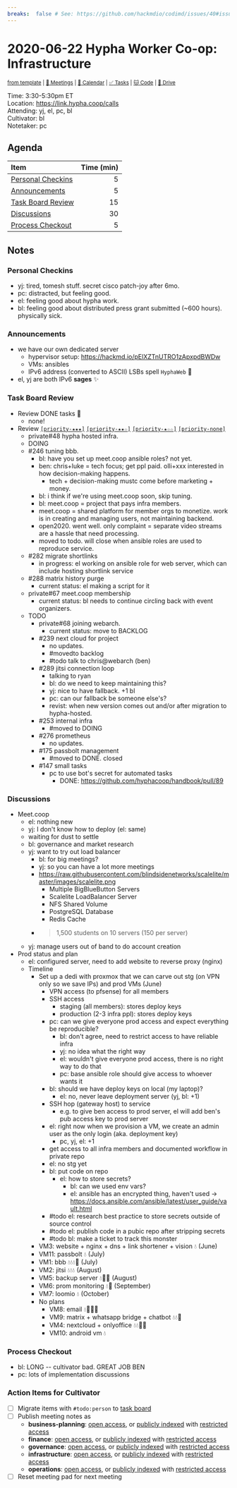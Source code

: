 ```yaml
---
breaks:  false # See: https://github.com/hackmdio/codimd/issues/40#issuecomment-172927690
---
```

# 2020-06-22 Hypha Worker Co-op: Infrastructure

<sup>[from template][template] | [:notebook: Meetings][meetings] | [:date: Calendar][calendar] | [:white_check_mark: Tasks][tasks] | [:cat: Code][gh] | [:open_file_folder: Drive][drive]</sup>

Time:       3:30-5:30pm ET  
Location:   https://link.hypha.coop/calls  
Attending:  yj, el, pc, bl  
Cultivator: bl  
Notetaker:  pc

## Agenda

| Item                                            | Time (min) |
|:------------------------------------------------|-----------:|
| [Personal Checkins](#Personal-Checkins)         |          5 |
| [Announcements](#Announcements)                 |          5 |
| [Task Board Review](#Task-Board-Review)         |         15 |
| [Discussions](#Discussions)                     |         30 |
| [Process Checkout](#Process-Checkout)           |          5 |

## Notes

### Personal Checkins

- yj: tired, tomesh stuff. secret cisco patch-joy after 6mo.
- pc: distracted, but feeling good.
- el: feeling good about hypha work.
- bl: feeling good about distributed press grant submitted (~600 hours). physically sick.

### Announcements

- we have our own dedicated server
    - hypervisor setup: https://hackmd.io/pElXZTnUTRO1zApxpdBWDw
    - VMs: ansibles
    - IPv6 address (converted to ASCII) LSBs spell `HyphaWeb` :egg:
- el, yj are both IPv6 **sages** :sparkles:

### Task Board Review

- Review DONE tasks :tada:
	- none!
- Review [`[priority-★★★]`][l-pri-hi] [`[priority-★★☆]`][l-pri-md] [`[priority-★☆☆]`][l-pri-lo] [`[priority-none]`][l-pri-none]
    - private#48 hypha hosted infra.
    - DOING
	- #246 tuning bbb.
	    - bl: have you set up meet.coop ansible roles? not yet.
	    - ben: chris+luke = tech focus; get ppl paid. olli+xxx interested in how decision-making happens.
	        - tech + decision-making mustc come before marketing + money.
        - bl: i think if we're using meet.coop soon, skip tuning.
        - bl: meet.coop = project that pays infra members.
        - meet.coop = shared platform for member orgs to monetize. work is in creating and managing users, not maintaining backend.
        - open2020. went well. only complaint = separate video streams are a hassle that need processing.
        - moved to todo. will close when ansible roles are used to reproduce service.
    - #282 migrate shortlinks
        - in progress: el working on ansible role for web server, which can include hosting shortlink service
    - #288 matrix history purge
        - current status: el making a script for it
    - private#67 meet.coop membership
        - current status: bl needs to continue circling back with event organizers.
    - TODO
        - private#68 joining webarch.
            - current status: move to BACKLOG
        - #239 next cloud for project
            - no updates.
            - #movedto backlog
            - #todo talk to chris@webarch (ben)
        - #289 jitsi connection loop
            - talking to ryan
            - bl: do we need to keep maintaining this?
            - yj: nice to have fallback. +1 bl
            - pc: can our fallback be someone else's?
            - revist: when new version comes out and/or after migration to hypha-hosted.
        - #253 internal infra
            - #moved to DOING
        - #276 prometheus
            - no updates.
        - #175 passbolt management
            - #moved to DONE. closed
        - #147 small tasks
            - pc to use bot's secret for automated tasks
                - DONE: https://github.com/hyphacoop/handbook/pull/89

### Discussions

- Meet.coop
    - el: nothing new
    - yj: I don't know how to deploy (el: same)
    - waiting for dust to settle
    - bl: governance and market research
    - yj: want to try out load balancer
        - bl: for big meetings?
        - yj: so you can have a lot more meetings
        - https://raw.githubusercontent.com/blindsidenetworks/scalelite/master/images/scalelite.png
            - Multiple BigBlueButton Servers
            - Scalelite LoadBalancer Server
            - NFS Shared Volume
            - PostgreSQL Database
            - Redis Cache
        - >1,500 students on 10 servers (150 per server)
    - yj: manage users out of band to do account creation
- Prod status and plan
    - el: configured server, need to add website to reverse proxy (nginx)
    - Timeline
        - Set up a dedi with proxmox that we can carve out stg (on VPN only so we save IPs) and prod VMs (June)
            - VPN access (to pfsense) for all members
            - SSH access
                - staging (all members): stores deploy keys
                - production (2-3 infra ppl): stores deploy keys
            - pc: can we give everyone prod access and expect everything be reproducible?
                - bl: don't agree, need to restrict access to have reliable infra
                - yj: no idea what the right way
                - el: wouldn't give everyone prod access, there is no right way to do that
                - pc: base ansible role should give access to whoever wants it
            - bl: should we have deploy keys on local (my laptop)?
                - el: no, never leave deployment server (yj, bl: +1)
            - SSH hop (gateway host) to service
                - e.g. to give ben access to prod server, el will add ben's pub access key to prod server
            - el: right now when we provision a VM, we create an admin user as the only login (aka. deployment key)
                - pc, yj, el: +1
            - get access to all infra members and documented workflow in private repo
            - el: no stg yet
            - bl: put code on repo
                - el: how to store secrets?
                    - bl: can we used env vars?
                    - el: ansible has an encrypted thing, haven't used -> https://docs.ansible.com/ansible/latest/user_guide/vault.html
            - #todo el: research best practice to store secrets outside of source control
            - #todo el: publish code in a pubic repo after stripping secrets
            - #todo bl: make a ticket to track this monster
        - VM3: website + nginx + dns + link shortener + vision 💧 (June)
        - VM11: passbolt 💧 (July)
        - VM1: bbb 💧💧💧💾 (July)
        - VM2: jitsi 💧💧💧 (August)
        - VM5: backup server 💧💾💾 (August)
        - VM6: prom monitoring 💧💾 (September)
        - VM7: loomio 💧 (October)
        - No plans
            - VM8: email 💧💾💾💾
            - VM9: matrix + whatsapp bridge + chatbot 💧💧💾
            - VM4: nextcloud + onlyoffice 💧💧💾💾
            - VM10: android vm 💧

### Process Checkout

- bl: LONG -- cultivator bad. GREAT JOB BEN
- pc: lots of implementation discussions


### Action Items for Cultivator

- [ ] Migrate items with `#todo:person` to [task board][tasks]
- [ ] Publish meeting notes as
	- **business-planning**: [open access][biz-public], or [publicly indexed][biz-index] with [restricted access][biz-private]
	- **finance**: [open access][fin-public], or [publicly indexed][fin-index] with [restricted access][fin-private]
	- **governance**: [open access][gov-public], or [publicly indexed][gov-index] with [restricted access][gov-private]
	- **infrastructure**: [open access][inf-public], or [publicly indexed][inf-index] with [restricted access][inf-private]
	- **operations**: [open access][ops-public], or [publicly indexed][ops-index] with [restricted access][ops-private]
- [ ] Reset meeting pad for next meeting

<!-- Links: Important -->
[template]: https://link.hypha.coop/wg-template
[meetings]: https://link.hypha.coop/meetings
[calendar]: https://link.hypha.coop/calendar
[tasks]:    https://link.hypha.coop/tasks
[gh]:       https://link.hypha.coop/gh
[drive]:    https://link.hypha.coop/drive

<!-- Links: Labels -->
[l-pri-hi]: https://github.com/orgs/hyphacoop/projects/2?card_filter_query=label:[priority-★★★]
[l-pri-md]: https://github.com/orgs/hyphacoop/projects/2?card_filter_query=label:[priority-★★☆]
[l-pri-lo]: https://github.com/orgs/hyphacoop/projects/2?card_filter_query=label:[priority-★☆☆]
[l-pri-none]: https://github.com/orgs/hyphacoop/projects/2?card_filter_query=-label:[priority-★☆☆]+-label:[priority-★★☆]+-label:[priority-★★★]
[l-biz]: https://github.com/orgs/hyphacoop/projects/2?card_filter_query=label:"wg:business-planning"
[l-fin]: https://github.com/orgs/hyphacoop/projects/2?card_filter_query=label:"wg:finance"
[l-gov]: https://github.com/orgs/hyphacoop/projects/2?card_filter_query=label:"wg:governance
[l-inf]: https://github.com/orgs/hyphacoop/projects/2?card_filter_query=label:"wg:infrastructure"
[l-ops]: https://github.com/orgs/hyphacoop/projects/2?card_filter_query=label:"wg:operations"
[l-none]: https://github.com/orgs/hyphacoop/projects/2?card_filter_query=-label:wg:operations+-label:wg:infrastructure+-label:wg:finance+-label:wg:governance+-label:wg:business-planning

<!-- Links: Archive -->
[biz-public]:   https://github.com/hyphacoop/organizing/new/master?filename=_posts/meeting-notes/2020-MM-DD-business-planning.md
[biz-index]:    https://github.com/hyphacoop/organizing/new/master?filename=_posts/private/meeting-notes/2020-MM-DD-business-planning.md&value=Empty%20file%20for%20public%20indexing%20of%20access-restricted%20file.
[biz-private]:  https://github.com/hyphacoop/organizing-private/new/master?filename=meeting-notes/2020-MM-DD-business-planning.md
[fin-public]:   https://github.com/hyphacoop/organizing/new/master?filename=_posts/meeting-notes/2020-MM-DD-finance.md
[fin-index]:    https://github.com/hyphacoop/organizing/new/master?filename=_posts/private/meeting-notes/2020-MM-DD-finance.md&value=Empty%20file%20for%20public%20indexing%20of%20access-restricted%20file.
[fin-private]:  https://github.com/hyphacoop/organizing-private/new/master?filename=meeting-notes/2020-MM-DD-finance.md
[gov-public]:   https://github.com/hyphacoop/organizing/new/master?filename=_posts/meeting-notes/2020-MM-DD-governance.md
[gov-index]:    https://github.com/hyphacoop/organizing/new/master?filename=_posts/private/meeting-notes/2020-MM-DD-governance.md&value=Empty%20file%20for%20public%20indexing%20of%20access-restricted%20file.
[gov-private]:  https://github.com/hyphacoop/organizing-private/new/master?filename=meeting-notes/2020-MM-DD-governance.md
[inf-public]:   https://github.com/hyphacoop/organizing/new/master?filename=_posts/meeting-notes/2020-MM-DD-infrastructure.md
[inf-index]:    https://github.com/hyphacoop/organizing/new/master?filename=_posts/private/meeting-notes/2020-MM-DD-infrastructure.md&value=Empty%20file%20for%20public%20indexing%20of%20access-restricted%20file.
[inf-private]:  https://github.com/hyphacoop/organizing-private/new/master?filename=meeting-notes/2020-MM-DD-infrastructure.md
[ops-public]:   https://github.com/hyphacoop/organizing/new/master?filename=_posts/meeting-notes/2020-MM-DD-operations.md
[ops-index]:    https://github.com/hyphacoop/organizing/new/master?filename=_posts/private/meeting-notes/2020-MM-DD-operations.md&value=Empty%20file%20for%20public%20indexing%20of%20access-restricted%20file.
[ops-private]:  https://github.com/hyphacoop/organizing-private/new/master?filename=meeting-notes/2020-MM-DD-operations.md
